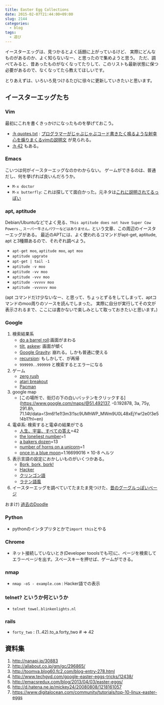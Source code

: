 ```yaml
---
title: Easter Egg Collections
date: 2015-02-07T21:44:00+09:00
slug: 2144
categories:
  - blog
tags:
  - 遊び
---
```


イースターエッグは、見つかるとよく話題に上がっているけど、
実際にどんなものがあるのか、よく知らないなー、と思ったので集めようと思う。
ただ、調べてみると、昔あったものがなくなってたりして、このリストも最新状態に保つ必要があるので、なくなってたら教えてほしいです。

とりあえずは、いろいろ見つけるたびに徐々に更新していきたいと思います。


## イースターエッグたち
### Vim
最初にこれを書くきっかけになったものを挙げておこう。

- [:h quotes.txt](http://vim-jp.org/vimdoc-ja/quotes.html) : [プログラマーがじゃぶじゃぶコード書きたく鳴るような射幸心を煽りまくるvimの説明文](https://github.com/vim-jp/issues/issues/699) が見られる。
- [:h 42](http://vim-jp.org/vimdoc-ja/usr_42.html#42) もある。

### Emacs
こいつは何がイースターエッグなのかわからない。
ゲームができるのは、普通だし、何を挙げれば良いんだろうか。

- ``M-x doctor``
- ``M-x butterfly``: これは探してて面白かった。元ネタは[これに説明されてるっぽい](http://xkcd.com/378/)

### apt, aptitude
Debian/Ubuntuなどでよく見る、``This aptitude does not have Super Cow Powers.``, ``スーパー牛さんパワーなどはありません。``という文章、この周辺のイースターエッグがある。
最近のAPTには、よく使われるコマンドがapt-get, aptitude, apt と3種類あるので、それぞれ調べよう。

- ``apt-get moo``, ``aptitude moo``, ``apt moo``
- ``aptitude upgrate``
- ``apt-get | tail -1``
- ``aptitude -v moo``
- ``aptitude -vv moo``
- ``aptitude -vvv moo``
- ``aptitude -vvvvv moo``
- ``aptitude -vvvvvv moo``

(apt コマンドだけ少ないなー、と思って、ちょっとずるをしてしまって、aptコマンドのmoo周りのソースを読んでしまった。
実際に自分が実行してその文が表示されるまで、ここには書かないで楽しみとして取っておきたいと思います。)

### Google
1. 検索結果系
    - [do a barrel roll](https://www.google.co.jp/search?q=do+a+barrel+roll):画面がまわる
    - [tilt](https://www.google.co.jp/search?q=tilt), [askew](https://www.google.co.jp/search?q=askew): 画面が傾く
    - [Google Gravity](http://mrdoob.com/projects/chromeexperiments/google-gravity/): 崩れる。しかも普通に使える
    - [recursion](https://www.google.co.jp/search?q=recursion): もしかして、が再帰
    - ``999999..999999`` と検索するとエラーになる
2. ゲーム
    - [zerg rush](https://www.google.co.jp/search?q=zerg+rush)
    - [atari breakout](https://www.google.co.jp/search?q=atari+breakout&tbm=isch)
    - [Pacman](https://www.google.com/doodles/30th-anniversary-of-pac-man)
3. google map
    - [この場所で、街灯の下の白いバッテンをクリックする](https://www.google.com/maps/@51.492137, -0.192878, 3a, 75y, 291.8h, 71.14t/data=!3m6!1e1!3m3!1sc9UMhWP_MWm9U0L48xEjYw!2e0!3e5!4b1?hl=en)
4. 電卓系: 検索すると電卓の結果がでる
    - [人生、宇宙、すべての答え](https://www.google.co.jp/search?q=%E4%BA%BA%E7%94%9F%E3%80%81%E5%AE%87%E5%AE%99%E3%80%81%E3%81%99%E3%81%B9%E3%81%A6%E3%81%AE%E7%AD%94%E3%81%88)=42
    - [the loneliest number](https://www.google.co.jp/search?q=the+loneliest+number)=1
    - [a bakers dozen](https://www.google.co.jp/search?q=a+bakers+dozen)=13
    - [number of horns on a unicorn](https://www.google.co.jp/search?q=number+of+horns+on+a+unicorn)=1
    - [once in a blue moon](https://www.google.co.jp/search?q=once+in+a+blue+moon)=1.16699016 × 10-8 ヘルツ
4. 表示言語の設定におかしいものがいくつかある。
    - [Bork, bork, bork!](http://www.google.com/intl/xx-hacker/)
    - [Hacker](http://www.google.com/intl/xx-hacker/)
    - [クリンゴン語](http://www.google.com/intl/xx-klingon/)
    - [ラテン語風](http://www.google.com/intl/xx-piglatin/)
5. イースターエッグを調べていてたまたま見つけた、[昔のグーグルっぽいページ](http://www.google.com/intl/en/heart/)

おまけ) [過去のDoodle](http://www.google.com/doodles/)

### Python
- pythonのインタプリタとかで``import this``とやる

### Chrome
- ネット接続していないとき(Developer tooolsでも可)に、ページを検索してエラーページを出す。スペースキーを押せば、ゲームができる。

### nmap
- ``nmap -oS - example.com`` : Hacker語での表示

### telnet? というか何というか
- ``telnet towel.blinkenlights.nl``

### rails
- ``forty_two`` : (1..42).to\_a.forty\_two # => 42

## 資料集
1. http://nanapi.jp/30883
2. http://allabout.co.jp/gm/gc/296865/
3. http://toomva.blog60.fc2.com/blog-entry-278.html
4. http://www.techgyd.com/google-easter-eggs-tricks/12438/
5. http://emacsredux.com/blog/2013/04/03/easter-eggs/
6. http://d.hatena.ne.jp/mickey24/20080808/1218161057
7. https://www.digitalocean.com/community/tutorials/top-10-linux-easter-eggs
